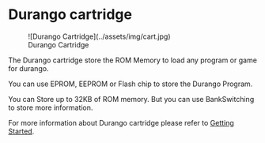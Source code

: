 # Durango cartridge

<figure markdown>
![Durango Cartridge](../assets/img/cart.jpg)
<figcaption>Durango Cartridge</figcaption>
</figure>

The Durango cartridge store the ROM Memory to load any program or game for durango.

You can use EPROM, EEPROM or Flash chip to store the Durango Program.

You can Store up to 32KB of ROM memory. But you can use BankSwitching to store more information.

For more information about Durango cartridge please refer to [Getting Started](../started/).